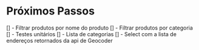 # Próximos Passos

[] - Filtrar produtos por nome do produto
[] - Filtrar produtos por categoria
[] - Testes unitários
[] - Lista de categorias
[] - Select com a lista de endereços retornados da api de Geocoder
